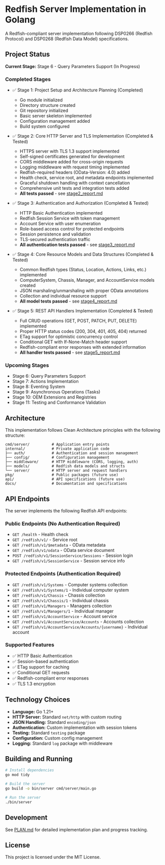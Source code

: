 # Redfish Server Implementation in Golang

A Redfish-compliant server implementation following DSP0266 (Redfish Protocol) and DSP0268 (Redfish Data Model) specifications.

## Project Status

**Current Stage:** Stage 6 - Query Parameters Support (In Progress)

### Completed Stages
- ✅ Stage 1: Project Setup and Architecture Planning (Completed)
  - Go module initialized
  - Directory structure created
  - Git repository initialized
  - Basic server skeleton implemented
  - Configuration management added
  - Build system configured

- ✅ Stage 2: Core HTTP Server and TLS Implementation (Completed & Tested)
  - HTTPS server with TLS 1.3 support implemented
  - Self-signed certificates generated for development
  - CORS middleware added for cross-origin requests
  - Logging middleware with request timing implemented
  - Redfish-required headers (OData-Version: 4.0) added
  - Health check, service root, and metadata endpoints implemented
  - Graceful shutdown handling with context cancellation
  - Comprehensive unit tests and integration tests added
  - **All tests passed** - see [stage2_report.md](stage2_report.md)

- ✅ Stage 3: Authentication and Authorization (Completed & Tested)
  - HTTP Basic Authentication implemented
  - Redfish Session Service with token management
  - Account Service with user enumeration
  - Role-based access control for protected endpoints
  - Session persistence and validation
  - TLS-secured authentication traffic
  - **All authentication tests passed** - see [stage3_report.md](stage3_report.md)

- ✅ Stage 4: Core Resource Models and Data Structures (Completed & Tested)
  - Common Redfish types (Status, Location, Actions, Links, etc.) implemented
  - ComputerSystem, Chassis, Manager, and AccountService models created
  - JSON marshaling/unmarshaling with proper OData annotations
  - Collection and individual resource support
  - **All model tests passed** - see [stage4_report.md](stage4_report.md)

- ✅ Stage 5: REST API Handlers Implementation (Completed & Tested)
  - Full CRUD operations (GET, POST, PATCH, PUT, DELETE) implemented
  - Proper HTTP status codes (200, 304, 401, 405, 404) returned
  - ETag support for optimistic concurrency control
  - Conditional GET with If-None-Match header support
  - Redfish-compliant error responses with extended information
  - **All handler tests passed** - see [stage5_report.md](stage5_report.md)

### Upcoming Stages
- Stage 6: Query Parameters Support
- Stage 7: Actions Implementation
- Stage 8: Eventing System
- Stage 9: Asynchronous Operations (Tasks)
- Stage 10: OEM Extensions and Registries
- Stage 11: Testing and Conformance Validation

## Architecture

This implementation follows Clean Architecture principles with the following structure:

```
cmd/server/          # Application entry points
internal/            # Private application code
├── auth/            # Authentication and session management
├── config/          # Configuration management
├── middleware/      # HTTP middleware (CORS, logging, auth)
├── models/          # Redfish data models and structs
└── server/          # HTTP server and request handlers
pkg/                 # Public packages (future use)
api/                 # API specifications (future use)
docs/                # Documentation and specifications
```

## API Endpoints

The server implements the following Redfish API endpoints:

### Public Endpoints (No Authentication Required)
- `GET /health` - Health check
- `GET /redfish/v1/` - Service root
- `GET /redfish/v1/$metadata` - OData metadata
- `GET /redfish/v1/odata` - OData service document
- `POST /redfish/v1/SessionService/Sessions` - Session login
- `GET /redfish/v1/SessionService` - Session service info

### Protected Endpoints (Authentication Required)
- `GET /redfish/v1/Systems` - Computer systems collection
- `GET /redfish/v1/Systems/1` - Individual computer system
- `GET /redfish/v1/Chassis` - Chassis collection
- `GET /redfish/v1/Chassis/1` - Individual chassis
- `GET /redfish/v1/Managers` - Managers collection
- `GET /redfish/v1/Managers/1` - Individual manager
- `GET /redfish/v1/AccountService` - Account service
- `GET /redfish/v1/AccountService/Accounts` - Accounts collection
- `GET /redfish/v1/AccountService/Accounts/{username}` - Individual account

### Supported Features
- ✅ HTTP Basic Authentication
- ✅ Session-based authentication
- ✅ ETag support for caching
- ✅ Conditional GET requests
- ✅ Redfish-compliant error responses
- ✅ TLS 1.3 encryption

## Technology Choices

- **Language:** Go 1.21+
- **HTTP Server:** Standard `net/http` with custom routing
- **JSON Handling:** Standard `encoding/json`
- **Authentication:** Custom implementation with session tokens
- **Testing:** Standard `testing` package
- **Configuration:** Custom config management
- **Logging:** Standard `log` package with middleware

## Building and Running

```bash
# Install dependencies
go mod tidy

# Build the server
go build -o bin/server cmd/server/main.go

# Run the server
./bin/server
```

## Development

See [PLAN.md](PLAN.md) for detailed implementation plan and progress tracking.

## License

This project is licensed under the MIT License.